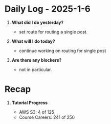 # Daily Log - 2025-1-6

1. **What did I do yesterday?**

   - set route for routing a single post.

2. **What will I do today?**

   - continue working on routing for single post
   
3. **Are there any blockers?**

   - not in particular.

# Recap
1. **Tutorial Progress**

   - AWS S3: 4 of 125 
   - Course Careers: 241 of 250